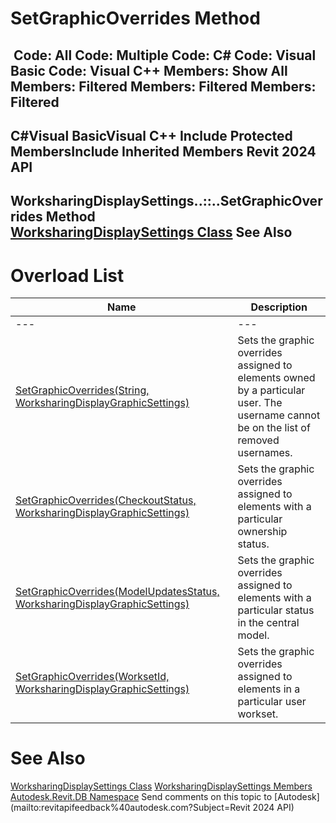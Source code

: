 # SetGraphicOverrides Method

﻿
 Code: All Code: Multiple Code: C# Code: Visual Basic Code: Visual C++  Members: Show All Members: Filtered Members: Filtered Members: Filtered   
---  
C#Visual BasicVisual C++
Include Protected MembersInclude Inherited Members
Revit 2024 API  
---  
WorksharingDisplaySettings..::..SetGraphicOverrides Method   
[WorksharingDisplaySettings Class](ec25e291-6582-7e8c-f273-efc0c391bcc4.md "WorksharingDisplaySettings Class") See Also  
---  
# Overload List
| Name | Description |
| --- | --- |
| --- | --- | --- |
| [SetGraphicOverrides(String, WorksharingDisplayGraphicSettings)](8c1789ba-042d-a58e-594c-86da606d261b.md "SetGraphicOverrides Method \(String, WorksharingDisplayGraphicSettings\)") | Sets the graphic overrides assigned to elements owned by a particular user. The username cannot be on the list of removed usernames. |
| [SetGraphicOverrides(CheckoutStatus, WorksharingDisplayGraphicSettings)](e3cc759d-88b7-05dc-b952-703778273911.md "SetGraphicOverrides Method \(CheckoutStatus, WorksharingDisplayGraphicSettings\)") | Sets the graphic overrides assigned to elements with a particular ownership status. |
| [SetGraphicOverrides(ModelUpdatesStatus, WorksharingDisplayGraphicSettings)](6fc5ed67-1d76-5039-bd39-4e43af2b1fa0.md "SetGraphicOverrides Method \(ModelUpdatesStatus, WorksharingDisplayGraphicSettings\)") | Sets the graphic overrides assigned to elements with a particular status in the central model. |
| [SetGraphicOverrides(WorksetId, WorksharingDisplayGraphicSettings)](86f6c525-1504-f09f-52ab-e16a4da48131.md "SetGraphicOverrides Method \(WorksetId, WorksharingDisplayGraphicSettings\)") | Sets the graphic overrides assigned to elements in a particular user workset. |

# See Also
[WorksharingDisplaySettings Class](ec25e291-6582-7e8c-f273-efc0c391bcc4.md "WorksharingDisplaySettings Class")
[WorksharingDisplaySettings Members](90c5dd8d-95d8-fa2c-037e-1b7b67bdf816.md "WorksharingDisplaySettings Members")
[Autodesk.Revit.DB Namespace](87546ba7-461b-c646-cbb1-2cb8f5bff8b2.md "Autodesk.Revit.DB Namespace")
Send comments on this topic to [Autodesk](mailto:revitapifeedback%40autodesk.com?Subject=Revit 2024 API)